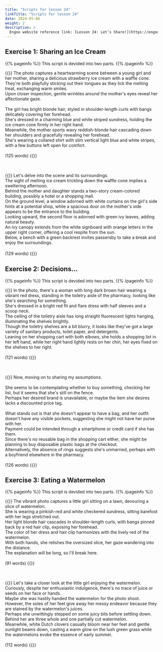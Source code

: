 ```yaml
---
title: "Scripts for lesson 24"
linkTitle: "Scripts for lesson 24"
date: 2024-05-08
weight: 2
description: >
  Engoo website reference link: [Lesson 24: Let's Share!](https://engoo.com/app/lessons/describing-pictures-intermediate-describing-pictures-lets-share/JEielE6hEee1u-M55onvDQ?category_id=P_HriMOnEeifo0O-yMP42w&course_id=ZZasjsOnEeiHZVOMC0VfdA)
---
```


## Exercise 1: Sharing an Ice Cream

{{% pageinfo %}}
This script is devided into two parts.
{{% /pageinfo %}}

{{<card header="**1st script**">}}
The photo captures a heartwarming scene between a young girl and her mother, sharing a delicious strawberry ice cream with a waffle cone. <br/>
They're both playfully sticking out their tongues as they lick the melting treat, exchanging warm smiles. <br/>
Upon closer inspection, gentle wrinkles around the mother's eyes reveal her affectionate gaze. <br/>
<br/>
The girl has bright blonde hair, styled in shoulder-length curls with bangs delicately covering her forehead.<br/>
She's dressed in a charming blue and white striped sundress, holding the ice cream cone firmly in her right hand. <br/>
Meanwhile, the mother sports wavy reddish-blonde hair cascading down her shoulders and gracefully revealing her forehead.<br/>
She's wearing a collared shirt with slim vertical light blue and white stripes, with a few buttons left open for comfort.<br/>
<br/>
(125 words)
{{</card>}}

　

{{<card header="**2nd script**">}}
Let's delve into the scene and its surroundings.<br/>
The sight of melting ice cream trickling down the waffle cone implies a sweltering afternoon.<br/>
Behind the mother and daughter stands a two-story cream-colored building, possibly a hotel or a shopping mall. <br/>
On the ground level, a window adorned with white curtains on the girl's side hints at a potential shop, while a spacious door on the mother's side appears to be the entrance to the building.<br/>
Looking upward, the second floor is adorned with green ivy leaves, adding natural beauty. <br/>
An ivy canopy extends from the white signboard with orange letters in the upper right corner, offering a cool respite from the sun.<br/>
Below, a bench with a green backrest invites passersby to take a break and enjoy the surroundings.<br/>
<br/>
(129 words)
{{</card>}}
　

## Exercise 2: Decisions...

{{% pageinfo %}}
This script is devided into two parts.
{{% /pageinfo %}}

{{<card header="**1st script**">}}
In the photo, there's a woman with long dark brown hair wearing a vibrant red dress, standing in the toiletry aisle of the pharmacy, looking like she's searching for something. <br/>
She's dressed in a bright red fit and flare dress with half sleeves and a scoop neck.<br/>
The ceiling of the toiletry aisle has long straight fluorescent lights hanging, illuminating the shelves brightly. <br/>
Though the toiletry shelves are a bit blurry, it looks like they've got a large variety of sanitary products, toilet paper, and detergents.<br/>
Leaning on her shopping cart with both elbows, she holds a shopping list in her left hand, while her right hand lightly rests on her chin, her eyes fixed on the shelves to her right. <br/>
<br/>
(121 words)
{{</card>}}

　

{{<card header="**2nd script**">}}
Now, moving on to sharing my assumptions.<br/>
<br/>
She seems to be contemplating whether to buy something, checking her list, but it seems that she's still on the fence.<br/>
Perhaps her desired brand is unavailable, or maybe the item she desires lacks a discounted price tag.<br/>
<br/>
What stands out is that she doesn't appear to have a bag, and her outfit doesn't have any visible pockets, suggesting she might not have her purse with her. <br/>
Payment could be intended through a smartphone or credit card if she has them. <br/>
Since there's no reusable bag in the shopping cart either, she might be planning to buy disposable plastic bags at the checkout.<br/>
Alternatively, the absence of rings suggests she's unmarried, perhaps with a boyfriend elsewhere in the pharmacy.<br/>
<br/>
(126 words)
{{</card>}}

## Exercise 3: Eating a Watermelon

{{% pageinfo %}}
This script is devided into two parts.
{{% /pageinfo %}}

{{<card header="**1st script**">}}
The vibrant photo captures a little girl sitting on a lawn, devouring a slice of watermelon. <br/>
She is wearing a pinkish-red and white checkered sundress, sitting barefoot with her legs stretched out. <br/>
Her light blonde hair cascades in shoulder-length curls, with bangs pinned back by a red hair clip, exposing her forehead. <br/>
The color of her dress and hair clip harmonizes with the lively red of the watermelon.<br/>
With both hands, she relishes the oversized slice, her gaze wandering into the distance. <br/>
The explanation will be long, so I'll break here.<br/>
<br/>
(91 words)
{{</card>}}

　

{{<card header="**2nd script**">}}
Let's take a closer look at the little girl enjoying the watermelon.<br/>
Curiously, despite her enthusiastic indulgence, there's no trace of juice or seeds on her face or hands. <br/>
Maybe she was hastily handed the watermelon for the photo shoot. <br/>
However, the soles of her feet give away her messy endeavor because they are stained by the watermelon's juices.<br/>
Perhaps she unwittingly stepped on some juicy bits before settling down. <br/>
Behind her are three whole and one partially cut watermelon.<br/>
Meanwhile, white Dutch clovers casually bloom near her feet and gentle sunlight beams down, casting a warm glow on the lush green grass while the watermelons evoke the essence of early summer.<br/>
<br/>
(112 words)
{{</card>}}

